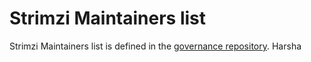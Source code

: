 # Strimzi Maintainers list

Strimzi Maintainers list is defined in the [governance repository](https://github.com/strimzi/governance/blob/main/MAINTAINERS).
Harsha
